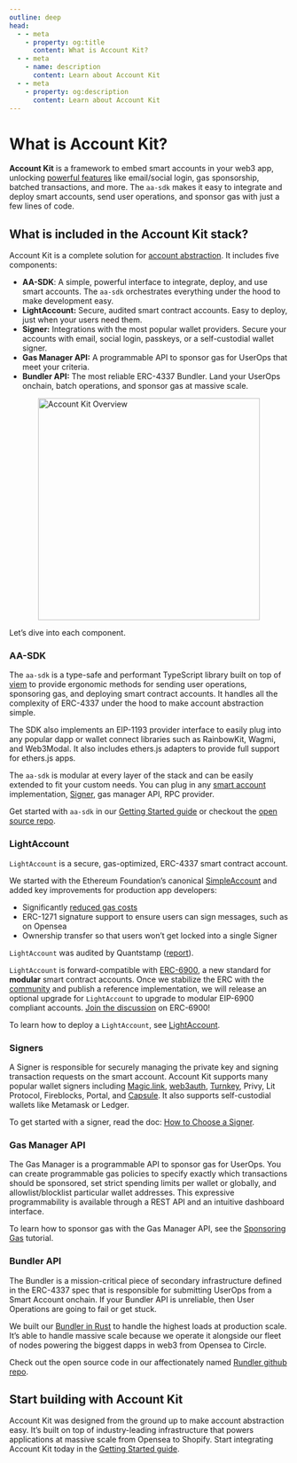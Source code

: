 ```yaml
---
outline: deep
head:
  - - meta
    - property: og:title
      content: What is Account Kit?
  - - meta
    - name: description
      content: Learn about Account Kit
  - - meta
    - property: og:description
      content: Learn about Account Kit
---
```


# What is Account Kit?

**Account Kit** is a framework to embed smart accounts in your web3 app, unlocking [powerful features](/getting-started) like email/social login, gas sponsorship, batched transactions, and more. The `aa-sdk` makes it easy to integrate and deploy smart accounts, send user operations, and sponsor gas with just a few lines of code.

## What is included in the Account Kit stack?

Account Kit is a complete solution for [account abstraction](https://www.alchemy.com/overviews/what-is-account-abstraction). It includes five components:

- **AA-SDK**: A simple, powerful interface to integrate, deploy, and use smart accounts. The `aa-sdk` orchestrates everything under the hood to make development easy.
- **LightAccount:** Secure, audited smart contract accounts. Easy to deploy, just when your users need them.
- **Signer:** Integrations with the most popular wallet providers. Secure your accounts with email, social login, passkeys, or a self-custodial wallet signer.
- **Gas Manager API:** A programmable API to sponsor gas for UserOps that meet your criteria.
- **Bundler API:** The most reliable ERC-4337 Bundler. Land your UserOps onchain, batch operations, and sponsor gas at massive scale.

<img src="/images/account-kit-overview.png" width="400" height="auto" alt="Account Kit Overview" style="display: block; margin: auto;">

Let’s dive into each component.

### AA-SDK

The `aa-sdk` is a type-safe and performant TypeScript library built on top of [viem](https://viem.sh/) to provide ergonomic methods for sending user operations, sponsoring gas, and deploying smart contract accounts. It handles all the complexity of ERC-4337 under the hood to make account abstraction simple.

The SDK also implements an EIP-1193 provider interface to easily plug into any popular dapp or wallet connect libraries such as RainbowKit, Wagmi, and Web3Modal. It also includes ethers.js adapters to provide full support for ethers.js apps.

The `aa-sdk` is modular at every layer of the stack and can be easily extended to fit your custom needs. You can plug in any [smart account](/smart-accounts/accounts/using-your-own) implementation, [Signer](/smart-accounts/signers/overview), gas manager API, RPC provider.

Get started with `aa-sdk` in our [Getting Started guide](/getting-started) or checkout the [open source repo](https://github.com/alchemyplatform/aa-sdk).

### LightAccount

`LightAccount` is a secure, gas-optimized, ERC-4337 smart contract account.

We started with the Ethereum Foundation’s canonical [SimpleAccount](https://github.com/eth-infinitism/account-abstraction/blob/develop/contracts/samples/SimpleAccount.sol) and added key improvements for production app developers:

- Significantly [reduced gas costs](/smart-accounts/accounts/overview#benchmarks)
- ERC-1271 signature support to ensure users can sign messages, such as on Opensea
- Ownership transfer so that users won’t get locked into a single Signer

`LightAccount` was audited by Quantstamp ([report](https://github.com/alchemyplatform/light-account/blob/main/Quantstamp-Audit.pdf)).

`LightAccount` is forward-compatible with [ERC-6900](https://eips.ethereum.org/EIPS/eip-6900), a new standard for **modular** smart contract accounts. Once we stabilize the ERC with the [community](https://ethereum-magicians.org/t/erc-6900-modular-smart-contract-accounts-and-plugins/13885/35) and publish a reference implementation, we will release an optional upgrade for `LightAccount` to upgrade to modular EIP-6900 compliant accounts. [Join the discussion](https://ethereum-magicians.org/t/erc-6900-modular-smart-contract-accounts-and-plugins/13885/35) on ERC-6900!

To learn how to deploy a `LightAccount`, see [LightAccount](/smart-accounts/accounts/light-account).

### Signers

A Signer is responsible for securely managing the private key and signing transaction requests on the smart account. Account Kit supports many popular wallet signers including [Magic.link](/smart-accounts/signers/magic-link), [web3auth](/smart-accounts/signers/magic-link), [Turnkey](/smart-accounts/signers/turnkey), Privy, Lit Protocol, Fireblocks, Portal, and [Capsule](/smart-accounts/signers/capsule). It also supports self-custodial wallets like Metamask or Ledger.

To get started with a signer, read the doc: [How to Choose a Signer](/smart-accounts/signers/overview).

### Gas Manager API

The Gas Manager is a programmable API to sponsor gas for UserOps. You can create programmable gas policies to specify exactly which transactions should be sponsored, set strict spending limits per wallet or globally, and allowlist/blocklist particular wallet addresses. This expressive programmability is available through a REST API and an intuitive dashboard interface.

To learn how to sponsor gas with the Gas Manager API, see the [Sponsoring Gas](/smart-accounts/sponsoring-gas) tutorial.

### Bundler API

The Bundler is a mission-critical piece of secondary infrastructure defined in the ERC-4337 spec that is responsible for submitting UserOps from a Smart Account onchain. If your Bundler API is unreliable, then User Operations are going to fail or get stuck.

We built our [Bundler in Rust](https://www.alchemy.com/blog/open-sourcing-rundler) to handle the highest loads at production scale. It’s able to handle massive scale because we operate it alongside our fleet of nodes powering the biggest dapps in web3 from Opensea to Circle.

Check out the open source code in our affectionately named [Rundler github repo](https://github.com/alchemyplatform/rundler).

## Start building with Account Kit

Account Kit was designed from the ground up to make account abstraction easy. It’s built on top of industry-leading infrastructure that powers applications at massive scale from Opensea to Shopify. Start integrating Account Kit today in the [Getting Started guide](/getting-started).

